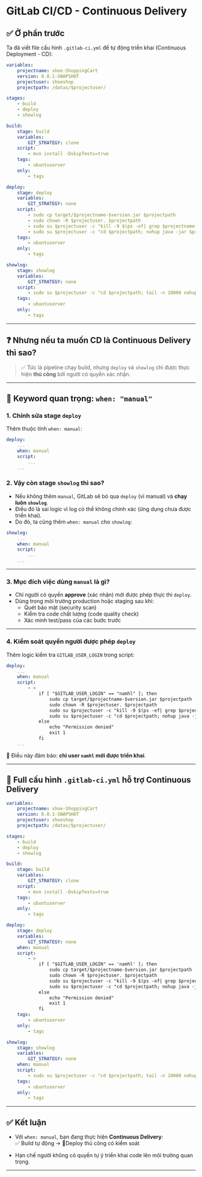 # GitLab CI/CD - Continuous Delivery

## ✅ Ở phần trước

Ta đã viết file cấu hình `.gitlab-ci.yml` để tự động triển khai (Continuous Deployment - CD):

```yaml
variables:
    projectname: shoe-ShoppingCart
    version: 0.0.1-SNAPSHOT
    projectuser: shoeshop
    projectpath: /datas/$projectuser/

stages:
    - build
    - deploy
    - showlog

build:
    stage: build
    variables:
        GIT_STRATEGY: clone
    script:
        - mvn install -DskipTests=true
    tags:
        - ubuntuserver
    only:
        - tags

deploy:
    stage: deploy
    variables:
        GIT_STRATEGY: none
    script:
        - sudo cp target/$projectname-$version.jar $projectpath
        - sudo chown -R $projectuser. $projectpath
        - sudo su $projectuser -c "kill -9 $(ps -ef| grep $projectname-$version.jar | grep -v grep | awk '{print $2}')"
        - sudo su $projectuser -c "cd $projectpath; nohup java -jar $projectname-$version.jar > nohup.out 2>&1 &"
    tags:
        - ubuntuserver
    only:
        - tags

showlog:
    stage: showlog
    variables:
        GIT_STRATEGY: none
    script:
        - sudo su $projectuser -c "cd $projectpath; tail -n 10000 nohup.out"
    tags:
        - ubuntuserver
    only:
        - tags
```

---

## ❓ Nhưng nếu ta muốn CD là **Continuous Delivery** thì sao?

> ✅ Tức là pipeline chạy build, nhưng `deploy` và `showlog` chỉ được thực hiện **thủ công** bởi người có quyền xác nhận.

---

## 🔑 Keyword quan trọng: `when: "manual"`

### 1. Chỉnh sửa stage `deploy`

Thêm thuộc tính `when: manual`:

```yaml
deploy:
    ...
    when: manual
    script:
        ...
    ...
```

### 2. Vậy còn stage `showlog` thì sao?

-   Nếu không thêm `manual`, GitLab sẽ bỏ qua `deploy` (vì manual) và **chạy luôn `showlog`**.
-   Điều đó là sai logic vì log có thể không chính xác (ứng dụng chưa được triển khai).
-   Do đó, ta cũng thêm `when: manual` cho `showlog`:

```yaml
showlog:
    ...
    when: manual
    script:
        ...
    ...
```

---

### 3. Mục đích việc dùng `manual` là gì?

-   Chỉ người có quyền **approve** (xác nhận) mới được phép thực thi `deploy`.
-   Dùng trong môi trường production hoặc staging sau khi:
    -   Quét bảo mật (security scan)
    -   Kiểm tra code chất lượng (code quality check)
    -   Xác minh test/pass của các bước trước

---

### 4. Kiểm soát quyền người được phép `deploy`

Thêm logic kiểm tra `GITLAB_USER_LOGIN` trong script:

```yaml
deploy:
    ...
    when: manual
    script:
        - >
            if [ "$GITLAB_USER_LOGIN" == "namhl" ]; then
                sudo cp target/$projectname-$version.jar $projectpath
                sudo chown -R $projectuser. $projectpath
                sudo su $projectuser -c "kill -9 $(ps -ef| grep $projectname-$version.jar | grep -v grep | awk '{print $2}')"
                sudo su $projectuser -c "cd $projectpath; nohup java -jar $projectname-$version.jar > nohup.out 2>&1 &"
            else
                echo "Permission denied"
                exit 1
            fi
    ...
```

📌 Điều này đảm bảo: **chỉ user `namhl` mới được triển khai**.

---

## 🔁 Full cấu hình `.gitlab-ci.yml` hỗ trợ Continuous Delivery

```yaml
variables:
    projectname: shoe-ShoppingCart
    version: 0.0.1-SNAPSHOT
    projectuser: shoeshop
    projectpath: /datas/$projectuser/

stages:
    - build
    - deploy
    - showlog

build:
    stage: build
    variables:
        GIT_STRATEGY: clone
    script:
        - mvn install -DskipTests=true
    tags:
        - ubuntuserver
    only:
        - tags

deploy:
    stage: deploy
    variables:
        GIT_STRATEGY: none
    when: manual
    script:
        - >
            if [ "$GITLAB_USER_LOGIN" == 'namhl' ]; then
                sudo cp target/$projectname-$version.jar $projectpath
                sudo chown -R $projectuser. $projectpath
                sudo su $projectuser -c "kill -9 $(ps -ef| grep $projectname-$version.jar | grep -v grep | awk '{print $2}')"
                sudo su $projectuser -c "cd $projectpath; nohup java -jar $projectname-$version.jar > nohup.out 2>&1 &"
            else
                echo "Permission denied"
                exit 1
            fi
    tags:
        - ubuntuserver
    only:
        - tags

showlog:
    stage: showlog
    variables:
        GIT_STRATEGY: none
    when: manual
    script:
        - sudo su $projectuser -c "cd $projectpath; tail -n 10000 nohup.out"
    tags:
        - ubuntuserver
    only:
        - tags
```

---

## ✅ Kết luận

-   Với `when: manual`, bạn đang thực hiện **Continuous Delivery**:  
    ✅ Build tự động → 🚦Deploy thủ công có kiểm soát

-   Hạn chế người không có quyền tự ý triển khai code lên môi trường quan trọng.

---
